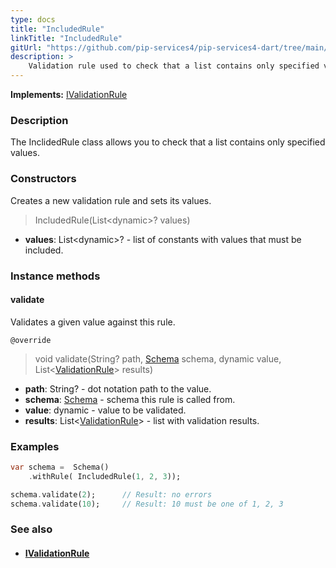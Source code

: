 ```yaml
---
type: docs
title: "IncludedRule"
linkTitle: "IncludedRule"
gitUrl: "https://github.com/pip-services4/pip-services4-dart/tree/main/pip-services4-data-dart"
description: >
    Validation rule used to check that a list contains only specified values.
---
```


**Implements:** [IValidationRule](../ivalidation_rule)

### Description

The InclidedRule class allows you to check that a list contains only specified values.

### Constructors
Creates a new validation rule and sets its values.

> IncludedRule(List\<dynamic\>? values)

- **values**: List\<dynamic\>? - list of constants with values that must be included.

### Instance methods


#### validate
Validates a given value against this rule.

`@override`
> void validate(String? path, [Schema](../schema) schema, dynamic value, List<[ValidationRule](../validation_result)> results)

- **path**: String? - dot notation path to the value.
- **schema**: [Schema](../schema) - schema this rule is called from.
- **value**: dynamic - value to be validated.
- **results**: List<[ValidationRule](../validation_result)> - list with validation results.


### Examples
```dart
var schema =  Schema()
    .withRule( IncludedRule(1, 2, 3));

schema.validate(2);      // Result: no errors
schema.validate(10);     // Result: 10 must be one of 1, 2, 3
```

### See also
- #### [IValidationRule](../ivalidation_rule)
